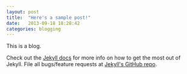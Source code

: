 ```yaml
---
layout: post
title:  "Here's a sample post!"
date:   2013-09-18 18:28:42
categories: blogging
---
```


This is a blog.

Check out the [Jekyll docs][jekyll] for more info on how to get the most out of Jekyll. File all bugs/feature requests at [Jekyll's GitHub repo][jekyll-gh].

[jekyll-gh]: https://github.com/mojombo/jekyll
[jekyll]:    http://jekyllrb.com
